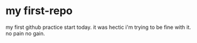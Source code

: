 # my first-repo
my first github practice start today. it was hectic i'm trying to be fine with it. no pain no gain.